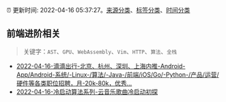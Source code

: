 :alarm_clock: 更新时间: 2022-04-16 05:37:27。[来源分类](../README.md)、[标签分类](../TAGS.md)、[时间分类](../TIMELINE.md)

## 前端进阶相关


> 关键字：`AST`、`GPU`、`WebAssembly`、`Vim`、`HTTP`、`算法`、`全栈`



- [2022-04-16-滴滴出行-北京、杭州、深圳、上海内推-Android-App/Android-系统/-Linux-/算法/-Java-/前端/iOS/Go/-Python-/产品/运营/硬件等各类职位招聘，月-20k-80k，优秀...](https://www.v2ex.com/t/847317) 
- [2022-04-16-冷启动算法系列-云音乐歌曲冷启动初探](https://toutiao.io/k/4sxo9kq) 